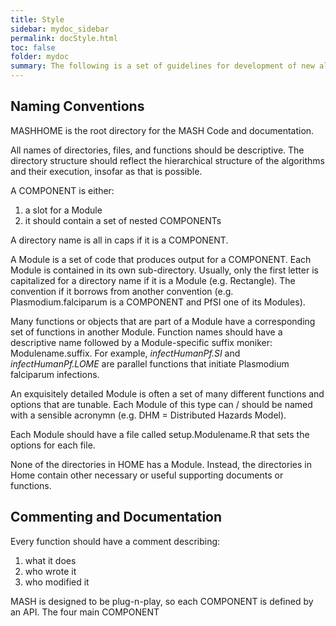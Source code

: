 ```yaml
---
title: Style
sidebar: mydoc_sidebar
permalink: docStyle.html
toc: false
folder: mydoc
summary: The following is a set of guidelines for development of new algorithms for MASH.   
---
```


## Naming Conventions 

MASHHOME is the root directory for the MASH Code and documentation. 

All names of directories, files, and functions should be descriptive. The directory structure should reflect the hierarchical structure of the algorithms and their execution, insofar as that is possible.  

A COMPONENT is either: 

1. a slot for a Module
2. it should contain a set of nested COMPONENTs 

A directory name is all in caps if it is a COMPONENT.

A Module is a set of code that produces output for a COMPONENT. Each Module is contained in its own sub-directory. Usually, only the first letter is capitalized for a directory name if it is a Module (e.g. Rectangle). The convention if it borrows from another convention (e.g. Plasmodium.falciparum is a COMPONENT and PfSI one of its Modules). 

Many functions or objects that are part of a Module have a corresponding set of functions in another Module. Function names should have a descriptive name followed by a Module-specific suffix moniker: Modulename.suffix. For example, *infectHumanPf.SI* and *infectHumanPf.LOME* are parallel functions that initiate Plasmodium falciparum infections.  

An exquisitely detailed Module is often a set of many different functions and options that are tunable. Each Module of this type can / should be named with a sensible acronymn (e.g. DHM = Distributed Hazards Model).

Each Module should have a file called setup.Modulename.R that sets the options for each file. 

None of the directories in HOME has a Module. Instead, the directories in Home contain other necessary or useful supporting documents or functions.  

## Commenting and Documentation 

Every function should have a comment describing:

1. what it does
2. who wrote it
3. who modified it 


MASH is designed to be plug-n-play, so each COMPONENT is
defined by an API.  The four main COMPONENT 





